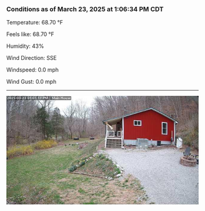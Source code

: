 ### Conditions as of March 23, 2025 at 1:06:34 PM CDT 

Temperature: 68.70 &deg;F

Feels like: 68.70 &deg;F

Humidity: 43%

Wind Direction: SSE

Windspeed: 0.0 mph

Wind Gust: 0.0 mph

---

<img src="./images/latest.jpeg"/>

